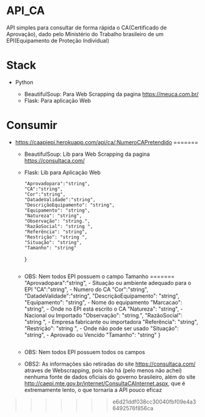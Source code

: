 # API_CA
API simples para consultar de forma rápida o CA(Certificado de Aprovação), dado pelo Ministério do Trabalho brasileiro de um EPI(Equipamento de Proteção Individual)

# Stack

- Python

  - BeautifulSoup: Para Web Scrapping da pagina https://meuca.com.br/
  - Flask: Para aplicação Web
  
 
 # Consumir
 
- https://caapiepi.herokuapp.com/api/ca/:NumeroCAPretendido
=======
  - BeautifulSoup: Lib para Web Scrapping da pagina https://consultaca.com/
  - Flask: Lib para Aplicação Web
  

        "Aprovadopara":"string",
        "CA":"string",
        "Cor":"string",
        "DatadeValidade":"string",
        "DescriçãoEquipamento": "string",
        "Equipamento": "string",
        "Natureza": "string",
        "Observação": "string.",
        "RazãoSocial": "string ",
        "Referência": "string",
        "Restrição": "string ",
        "Situação": "string",
        "Tamanho": "string"
      }
      ```
  - OBS: Nem todos EPI possuem o campo Tamanho
=======
        "Aprovadopara":"string", - Situação ou ambiente adequado para o EPI
        "CA":"string", - Numero do CA
        "Cor":"string", 
        "DatadeValidade":"string",
        "DescriçãoEquipamento": "string", 
        "Equipamento": "string", - Nome do equipamento
        "Marcacao": "string", - Onde no EPI está escrito o CA
        "Natureza": "string", - Nacional ou Importado
        "Observação": "string.",
        "RazãoSocial": "string ", - Empresa fabricante ou importadora
        "Referência": "string",
        "Restrição": "string ", - Onde não pode ser usado
        "Situação": "string", - Aprovado ou Vencido
        "Tamanho": "string"
      }
      ```
  - OBS: Nem todos EPI possuem todos os campos
  - OBS2: As informações são retiradas do site https://consultaca.com/ atraves de Webscrapping, pois não há (pelo menos não achei) nenhuma fonte de dados oficiais do governo brasileiro, além do site http://caepi.mte.gov.br/internet/ConsultaCAInternet.aspx, que é extremamente lento, o que tornaria a API pouco eficaz

>>>>>>> e6d21ddf038cc30040fbf09e4a36492576f856ca
